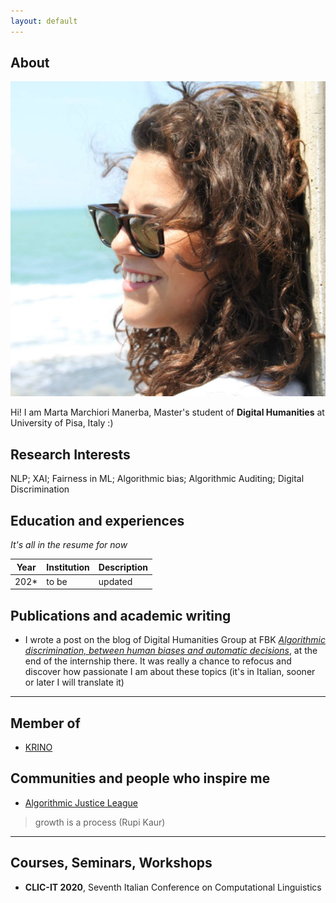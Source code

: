 ```yaml
---
layout: default
---
```


## About

<img class="profile-picture" src="profile_pict.jpg">

Hi! I am Marta Marchiori Manerba, Master's student of **Digital Humanities** at University of Pisa, Italy :)

## Research Interests

NLP; XAI; Fairness in ML; Algorithmic bias; Algorithmic Auditing; Digital Discrimination

## Education and experiences

*It's all in the resume for now*

Year | Institution | Description
-----|-------------|------------
202* | to be | updated

## Publications and academic writing 

* I wrote a post on the blog of Digital Humanities Group at FBK [*Algorithmic discrimination, between human biases and automatic decisions*](https://dh.fbk.eu/2021/02/discriminazioni-algoritmiche-tra-pregiudizi-umani-e-decisioni-automatiche/), at the end of the internship there. It was really a chance to refocus and discover how passionate I am about these topics (it's in Italian, sooner or later I will translate it)

---

## Member of 

* [KRINO](https://krino.org/)

## Communities and people who inspire me 

* [Algorithmic Justice League](https://www.ajl.org/about) 

> growth is a process (Rupi Kaur) 

---

## Courses, Seminars, Workshops

* **CLIC-IT 2020**, Seventh Italian Conference on Computational Linguistics

